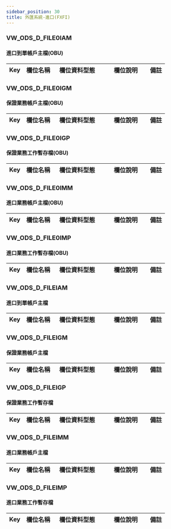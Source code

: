 ```yaml
---
sidebar_position: 30
title: 外匯系統-進口(FXFI)
---
```


### VW_ODS_D_FILE0IAM
#### 進口到單帳戶主檔(OBU)
| Key | 欄位名稱  | 欄位資料型態        | 欄位說明     | 備註 |
| --- | --------- | ------------------- | ------------ | ---- |
### VW_ODS_D_FILE0IGM
#### 保證業務帳戶主檔(OBU)
| Key | 欄位名稱  | 欄位資料型態        | 欄位說明     | 備註 |
| --- | --------- | ------------------- | ------------ | ---- |
### VW_ODS_D_FILE0IGP
#### 保證業務工作暫存檔(OBU)
| Key | 欄位名稱  | 欄位資料型態        | 欄位說明     | 備註 |
| --- | --------- | ------------------- | ------------ | ---- |
### VW_ODS_D_FILE0IMM
#### 進口業務帳戶主檔(OBU)
| Key | 欄位名稱  | 欄位資料型態        | 欄位說明     | 備註 |
| --- | --------- | ------------------- | ------------ | ---- |
### VW_ODS_D_FILE0IMP
#### 進口業務工作暫存檔(OBU)
| Key | 欄位名稱  | 欄位資料型態        | 欄位說明     | 備註 |
| --- | --------- | ------------------- | ------------ | ---- |
### VW_ODS_D_FILEIAM
#### 進口到單帳戶主檔
| Key | 欄位名稱  | 欄位資料型態        | 欄位說明     | 備註 |
| --- | --------- | ------------------- | ------------ | ---- |
### VW_ODS_D_FILEIGM
#### 保證業務帳戶主檔
| Key | 欄位名稱  | 欄位資料型態        | 欄位說明     | 備註 |
| --- | --------- | ------------------- | ------------ | ---- |
### VW_ODS_D_FILEIGP
#### 保證業務工作暫存檔
| Key | 欄位名稱  | 欄位資料型態        | 欄位說明     | 備註 |
| --- | --------- | ------------------- | ------------ | ---- |
### VW_ODS_D_FILEIMM
#### 進口業務帳戶主檔
| Key | 欄位名稱  | 欄位資料型態        | 欄位說明     | 備註 |
| --- | --------- | ------------------- | ------------ | ---- |
### VW_ODS_D_FILEIMP
#### 進口業務工作暫存檔
| Key | 欄位名稱  | 欄位資料型態        | 欄位說明     | 備註 |
| --- | --------- | ------------------- | ------------ | ---- |